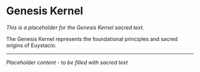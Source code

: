 # Genesis Kernel

*This is a placeholder for the Genesis Kernel sacred text.*

The Genesis Kernel represents the foundational principles and sacred origins of Euystacio.

---
*Placeholder content - to be filled with sacred text*